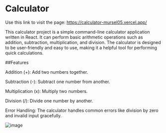 # Calculator


Use this link to visit the page: https://calculator-mursel05.vercel.app/

This calculator project is a simple command-line calculator application written in React. It can perform basic arithmetic operations such as addition, subtraction, multiplication, and division. The calculator is designed to be user-friendly and easy to use, making it a helpful tool for performing quick calculations.

##Features


Addition (+): Add two numbers together.

Subtraction (-): Subtract one number from another.

Multiplication (x): Multiply two numbers.

Division (/): Divide one number by another.

Error Handling: The calculator handles common errors like division by zero and invalid input gracefully.


![image](https://github.com/Mursel05/Calculator/assets/134983247/6ef3ec6c-738c-418d-9ad0-8f56e92989ff)
